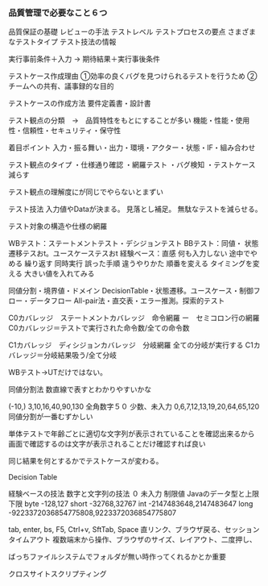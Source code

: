 ### 品質管理で必要なこと６つ
品質保証の基礎
レビューの手法
テストレベル
テストプロセスの要点
さまざまなテストタイプ
テスト技法の情報


実行事前条件＋入力 → 期待結果＋実行事後条件

テストケース作成理由
①効率の良くバグを見つけられるテストを行うため
②チームへの共有、議事録的な目的

テストケースの作成方法
要件定義書・設計書

テスト観点の分類　→　品質特性をもとにすることが多い
機能・性能・使用性・信頼性・セキュリティ・保守性



着目ポイント
入力・振る舞い・出力・環境・アクター・状態・IF・組み合わせ

テスト観点のタイプ
・仕様通り確認
・網羅テスト
・バグ検知
・テストケース減らす

テスト観点の理解度にが同じでやらないとまずい

テスト技法
入力値やDataが決まる。
見落とし補足。
無駄なテストを減らせる。

テスト対象の構造や仕様の網羅

WBテスト：ステートメントテスト・デシジョンテスト
BBテスト：同値・
    状態遷移テスおt。ユースケーステスおt
経験ベース：直感
 何も入力しない
 途中でやめる
 繰り返す
 同時実行
 誤った手順
 違うやりかた
 順番を変える
 タイミングを変える
 大きい値を入れてみる


同値分割・境界値・ドメイン
DecisionTable・状態遷移。ユースケース・制御フロー・データフロー
All-pair法・直交表・エラー推測。探索的テスト

C0カバレッジ　ステートメントカバレッジ　命令網羅
ー　セミコロン行の網羅
C0カバレッジ＝テストで実行された命令数/全ての命令数


C1カバレッジ　ディシジョンカバレッジ　分岐網羅
全ての分岐が実行する
C1カバレッジ＝分岐結果吸う/全て分岐

WBテスト→UTだけではない。

同値分割法
数直線で表すとわかりやすいかな

(-10,) 3,10,16,40,90,130
全角数字５０
少数、未入力
0,6,7,12,13,19,20,64,65,120
同値分割が一番むずかしい


単体テストで年齢ごとに適切な文字列が表示されていることを確認出来るから
画面で確認するのは文字が表示されることだけ確認すれば良い

同じ結果を何とするかでテストケースが変わる。

Decision Table

経験ベースの技法
数字と文字列の技法
０
未入力
制限値
Javaのデータ型と上限下限
byte -128,127
short -32768,32767
int -2147483648,2147483647
long -9223372036854775808,9223372036854775807

tab, enter, bs, F5, Ctrl+v, SftTab, Space
直リンク、ブラウザ戻る、セッションタイムアウト
複数端末から操作、ブラウザのサイズ、レイアウト、二度押し、


ばっちファイルシステムでフォルダが無い時作ってくれるかとか重要

クロスサイトスクリプティング







